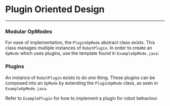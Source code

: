 
# Plugin Oriented Design
---
### Modular OpModes

For ease of implementation, the `PluginOpMode` abstract class exists. This class manages
multiple instances of `RobotPlugin`. In order to create an `OpMode` which uses plugins, 
use the template found in `ExampleOpMode.java`:

### Plugins

An instance of `RobotPlugin` exists to do *one* thing. These plugins can be composed into an `OpMode`
by extending the `PluginOpMode` class, as seen in `ExampleOpMode.java`.

Refer to `ExamplePlugin` for how to implement a plugin for robot behaviour.